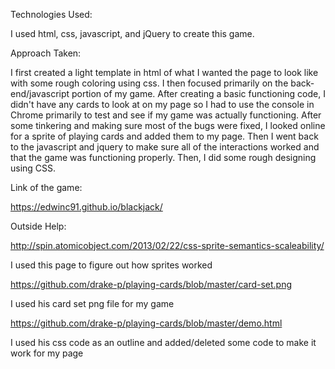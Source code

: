 Technologies Used:

  I used html, css, javascript, and jQuery to create this game.
  
  
 Approach Taken:
 
  I first created a light template in html of what I wanted the page to look like with some rough coloring using css. I then focused primarily on the back-end/javascript portion of my game. After creating a basic functioning code, I didn't have any cards to look at on my page so I had to use the console in Chrome primarily to test and see if my game was actually functioning. After some tinkering and making sure most of the bugs were fixed, I looked online for a sprite of playing cards and added them to my page. Then I went back to the javascript and jquery to make sure all of the interactions worked and that the game was functioning properly. Then, I did some rough designing using CSS. 
  
  
Link of the game:

 https://edwinc91.github.io/blackjack/
 
 
Outside Help:

  http://spin.atomicobject.com/2013/02/22/css-sprite-semantics-scaleability/ 
  
  I used this page to figure out how sprites worked
  
  https://github.com/drake-p/playing-cards/blob/master/card-set.png 
  
  I used his card set png file for my game
  
  https://github.com/drake-p/playing-cards/blob/master/demo.html 
  
  I used his css code as an outline and added/deleted some code to make it work for my page
